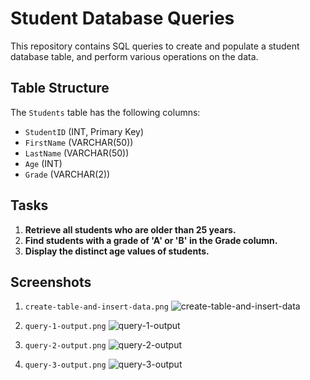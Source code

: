 # Student Database Queries

This repository contains SQL queries to create and populate a student database table, and perform various operations on the data.

## Table Structure

The `Students` table has the following columns:

- `StudentID` (INT, Primary Key)
- `FirstName` (VARCHAR(50))
- `LastName` (VARCHAR(50))
- `Age` (INT)
- `Grade` (VARCHAR(2))

## Tasks

1. **Retrieve all students who are older than 25 years.**
2. **Find students with a grade of 'A' or 'B' in the Grade column.**
3. **Display the distinct age values of students.**

## Screenshots

1. `create-table-and-insert-data.png` ![create-table-and-insert-data](https://github.com/Maureen-Mwendwa/student-database-queries/assets/149548409/3852a198-9d7b-49fc-a0fb-7d0b3a1fceda)
2. `query-1-output.png` ![query-1-output](https://github.com/Maureen-Mwendwa/student-database-queries/assets/149548409/46a2f95a-0453-46c8-a044-5d339bc710f4)
3. `query-2-output.png` ![query-2-output](https://github.com/Maureen-Mwendwa/student-database-queries/assets/149548409/87e60c73-99c7-465f-8844-a3dfac2f185e)

4. `query-3-output.png` ![query-3-output](https://github.com/Maureen-Mwendwa/student-database-queries/assets/149548409/fc6461dd-9217-4825-8007-b00b9ca7fb77)
